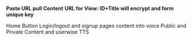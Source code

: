 **Paste URL pull Content**
**URL for View: ID+Title will encrypt and form unique key**

Home Button
Login/logout and signup pages
content into voice
Public and Private Content and userwise
TTS

